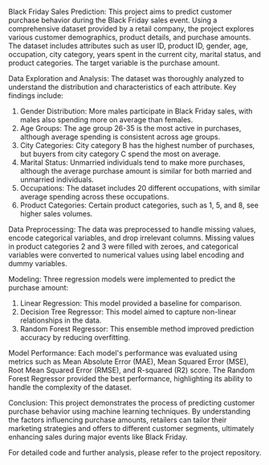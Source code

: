 Black Friday Sales Prediction:
This project aims to predict customer purchase behavior during the Black Friday sales event. Using a comprehensive dataset provided by a retail company, the project explores various customer demographics, product details, and purchase amounts. The dataset includes attributes such as user ID, product ID, gender, age, occupation, city category, years spent in the current city, marital status, and product categories. The target variable is the purchase amount.

Data Exploration and Analysis:
The dataset was thoroughly analyzed to understand the distribution and characteristics of each attribute. 
Key findings include:
1) Gender Distribution: More males participate in Black Friday sales, with males also spending more on average than females.
2) Age Groups: The age group 26-35 is the most active in purchases, although average spending is consistent across age groups.
3) City Categories: City category B has the highest number of purchases, but buyers from city category C spend the most on average.
4) Marital Status: Unmarried individuals tend to make more purchases, although the average purchase amount is similar for both married and unmarried individuals.
5) Occupations: The dataset includes 20 different occupations, with similar average spending across these occupations.
6) Product Categories: Certain product categories, such as 1, 5, and 8, see higher sales volumes.

Data Preprocessing:
The data was preprocessed to handle missing values, encode categorical variables, and drop irrelevant columns. Missing values in product categories 2 and 3 were filled with zeroes, and categorical variables were converted to numerical values using label encoding and dummy variables.

Modeling:
Three regression models were implemented to predict the purchase amount:

1) Linear Regression: This model provided a baseline for comparison.
2) Decision Tree Regressor: This model aimed to capture non-linear relationships in the data.
3) Random Forest Regressor: This ensemble method improved prediction accuracy by reducing overfitting.

Model Performance:
Each model's performance was evaluated using metrics such as Mean Absolute Error (MAE), Mean Squared Error (MSE), Root Mean Squared Error (RMSE), and R-squared (R2) score. The Random Forest Regressor provided the best performance, highlighting its ability to handle the complexity of the dataset.

Conclusion:
This project demonstrates the process of predicting customer purchase behavior using machine learning techniques. By understanding the factors influencing purchase amounts, retailers can tailor their marketing strategies and offers to different customer segments, ultimately enhancing sales during major events like Black Friday.

For detailed code and further analysis, please refer to the project repository.
